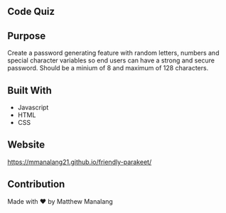## Code Quiz

## Purpose
Create a password generating feature with random letters, numbers and special character variables so end users can have a strong and secure password. Should be a minium of 8 and maximum of 128 characters.  

## Built With
* Javascript
* HTML
* CSS

## Website
https://mmanalang21.github.io/friendly-parakeet/

## Contribution
Made with ❤️ by Matthew Manalang
